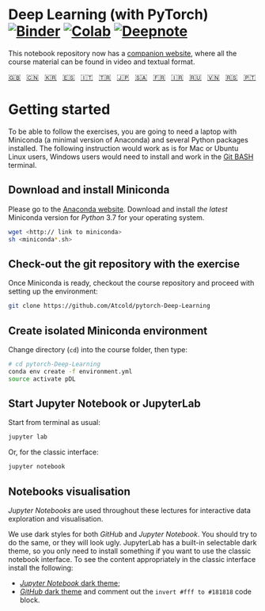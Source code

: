 # Deep Learning (with PyTorch) [![Binder](https://mybinder.org/badge_logo.svg)](https://mybinder.org/v2/gh/Atcold/pytorch-Deep-Learning/master) [![Colab](https://colab.research.google.com/assets/colab-badge.svg)](https://colab.research.google.com/github/Atcold/pytorch-Deep-Learning/blob/master/) [![Deepnote](https://deepnote.com/buttons/launch-in-deepnote-small.svg)](https://www.deepnote.com/launch?template=data-science&url=https://github.com/Atcold/pytorch-Deep-Learning/blob/master/00-logic_neuron_programming.ipynb)

This notebook repository now has a [companion website](https://atcold.github.io/pytorch-Deep-Learning/), where all the course material can be found in video and textual format.

<!-- English - Mandarin - Korean - Spanish - Italian - Turkish - Japanese - Arabic - French - Farsi - Russian - Vietnamese - Serbian - Portuguese -->
[🇬🇧](https://github.com/Atcold/pytorch-Deep-Learning/blob/master/README.md) &nbsp; [🇨🇳](https://github.com/Atcold/pytorch-Deep-Learning/blob/master/docs/zh/README-ZH.md) &nbsp; [🇰🇷](https://github.com/Atcold/pytorch-Deep-Learning/blob/master/docs/ko/README-KO.md) &nbsp; [🇪🇸](https://github.com/Atcold/pytorch-Deep-Learning/blob/master/docs/es/README-ES.md) &nbsp; [🇮🇹](https://github.com/Atcold/pytorch-Deep-Learning/blob/master/docs/it/README-IT.md) &nbsp; [🇹🇷](https://github.com/Atcold/pytorch-Deep-Learning/blob/master/docs/tr/README-TR.md) &nbsp; [🇯🇵](https://github.com/Atcold/pytorch-Deep-Learning/blob/master/docs/ja/README-JA.md) &nbsp; [🇸🇦](https://github.com/Atcold/pytorch-Deep-Learning/blob/master/docs/ar/README-AR.md) &nbsp; [🇫🇷](https://github.com/Atcold/pytorch-Deep-Learning/blob/master/docs/fr/README-FR.md) &nbsp; [🇮🇷](https://github.com/Atcold/pytorch-Deep-Learning/blob/master/docs/fa/README-FA.md) &nbsp; [🇷🇺](https://github.com/Atcold/pytorch-Deep-Learning/blob/master/docs/ru/README-RU.md) &nbsp; [🇻🇳](https://github.com/Atcold/pytorch-Deep-Learning/blob/master/docs/vi/README-VI.md) &nbsp; [🇷🇸](https://github.com/Atcold/pytorch-Deep-Learning/blob/master/docs/sr/README-SR.md) &nbsp; [🇵🇹](https://github.com/Atcold/pytorch-Deep-Learning/blob/master/docs/pt/README-PT.md)


# Getting started

To be able to follow the exercises, you are going to need a laptop with Miniconda (a minimal version of Anaconda) and several Python packages installed.
The following instruction would work as is for Mac or Ubuntu Linux users, Windows users would need to install and work in the [Git BASH](https://gitforwindows.org/) terminal.


## Download and install Miniconda

Please go to the [Anaconda website](https://conda.io/miniconda.html).
Download and install *the latest* Miniconda version for *Python* 3.7 for your operating system.

```bash
wget <http:// link to miniconda>
sh <miniconda*.sh>
```


## Check-out the git repository with the exercise

Once Miniconda is ready, checkout the course repository and proceed with setting up the environment:

```bash
git clone https://github.com/Atcold/pytorch-Deep-Learning
```


## Create isolated Miniconda environment

Change directory (`cd`) into the course folder, then type:

```bash
# cd pytorch-Deep-Learning
conda env create -f environment.yml
source activate pDL
```


## Start Jupyter Notebook or JupyterLab

Start from terminal as usual:

```bash
jupyter lab
```

Or, for the classic interface:

```bash
jupyter notebook
```


## Notebooks visualisation

*Jupyter Notebooks* are used throughout these lectures for interactive data exploration and visualisation.

We use dark styles for both *GitHub* and *Jupyter Notebook*.
You should try to do the same, or they will look ugly.
JupyterLab has a built-in selectable dark theme, so you only need to install something if you want to use the classic notebook interface.
To see the content appropriately in the classic interface install the following:

 - [*Jupyter Notebook* dark theme](https://userstyles.org/styles/153443/jupyter-notebook-dark);
 - [*GitHub* dark theme](https://userstyles.org/styles/37035/github-dark) and comment out the `invert #fff to #181818` code block.
